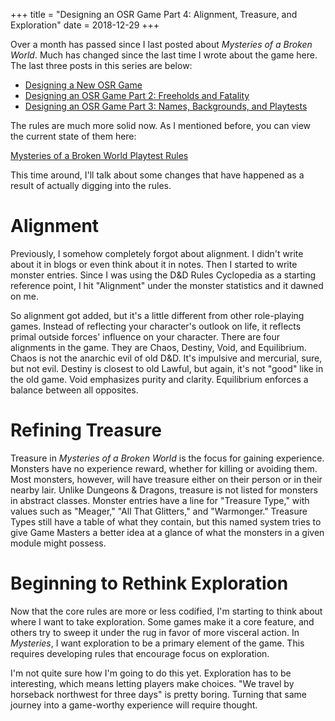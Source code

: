 +++
title = "Designing an OSR Game Part 4: Alignment, Treasure, and Exploration"
date = 2018-12-29
+++

Over a month has passed since I last posted about _Mysteries of a Broken World_. Much has changed since the last time I wrote about the game here. The last three posts in this series are below:

-   [Designing a New OSR Game](@/blog/designing-a-new-osr-game.md)
-   [Designing an OSR Game Part 2: Freeholds and Fatality](@/blog/designing-an-osr-game-part-2.md)
-   [Designing an OSR Game Part 3: Names, Backgrounds, and Playtests](@/blog/designing-an-osr-game-part-3/index.md)

The rules are much more solid now. As I mentioned before, you can view the current state of them here:

[Mysteries of a Broken World Playtest Rules](/games/mysteriesofabrokenworld.pdf)

This time around, I'll talk about some changes that have happened as a result of actually digging into the rules.

# Alignment

Previously, I somehow completely forgot about alignment. I didn't write about it in blogs or even think about it in notes. Then I started to write monster entries. Since I was using the D\&D Rules Cyclopedia as a starting reference point, I hit "Alignment" under the monster statistics and it dawned on me.

So alignment got added, but it's a little different from other role-playing games. Instead of reflecting your character's outlook on life, it reflects primal outside forces' influence on your character. There are four alignments in the game. They are Chaos, Destiny, Void, and Equilibrium. Chaos is not the anarchic evil of old D\&D. It's impulsive and mercurial, sure, but not evil. Destiny is closest to old Lawful, but again, it's not "good" like in the old game. Void emphasizes purity and clarity. Equilibrium enforces a balance between all opposites.

# Refining Treasure

Treasure in _Mysteries of a Broken World_ is the focus for gaining experience. Monsters have no experience reward, whether for killing or avoiding them. Most monsters, however, will have treasure either on their person or in their nearby lair. Unlike Dungeons \& Dragons, treasure is not listed for monsters in abstract classes. Monster entries have a line for "Treasure Type," with values such as "Meager," "All That Glitters," and "Warmonger." Treasure Types still have a table of what they contain, but this named system tries to give Game Masters a better idea at a glance of what the monsters in a given module might possess.

# Beginning to Rethink Exploration

Now that the core rules are more or less codified, I'm starting to think about where I want to take exploration. Some games make it a core feature, and others try to sweep it under the rug in favor of more visceral action. In _Mysteries_, I want exploration to be a primary element of the game. This requires developing rules that encourage focus on exploration.

I'm not quite sure how I'm going to do this yet. Exploration has to be interesting, which means letting players make choices. "We travel by horseback northwest for three days" is pretty boring. Turning that same journey into a game-worthy experience will require thought.
